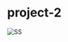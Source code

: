 # project-2



![SS](https://github.com/mfaruksakmak/project-2/assets/149830166/e56fa99f-18ae-46d1-8f3b-0e843b22d5dd)
